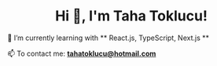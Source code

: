 <h1 align="center">Hi 👋, I'm Taha Toklucu!</h1>
🌱 I’m currently learning with ** React.js, TypeScript, Next.js **

📫 To contact me: **tahatoklucu@hotmail.com**
